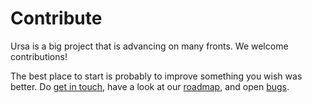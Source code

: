 # Contribute

Ursa is a big project that is advancing on many fronts. We welcome contributions!

The best place to start is probably to improve something you wish was better. Do [get in touch](discussion.md), have a look at our [roadmap](roadmap.md), and open [bugs](bug_reports.md).

